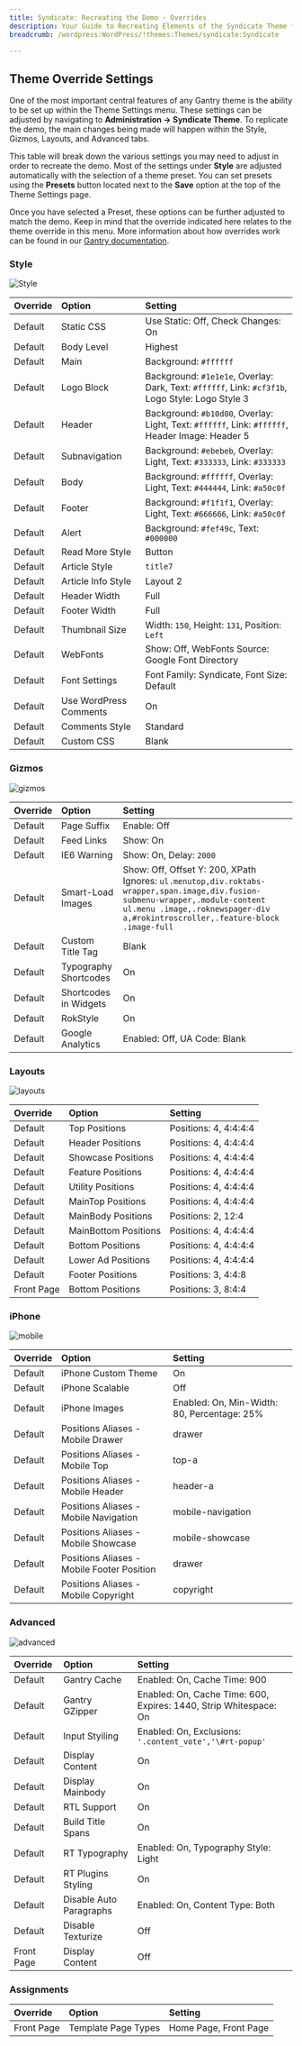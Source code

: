 ```yaml
---
title: Syndicate: Recreating the Demo - Overrides
description: Your Guide to Recreating Elements of the Syndicate Theme for WordPress
breadcrumb: /wordpress:WordPress/!themes:Themes/syndicate:Syndicate

---
```


Theme Override Settings
-----

One of the most important central features of any Gantry theme is the ability to be set up within the Theme Settings menu. These settings can be adjusted by navigating to **Administration -> Syndicate Theme**. To replicate the demo, the main changes being made will happen within the Style, Gizmos, Layouts, and Advanced tabs.

This table will break down the various settings you may need to adjust in order to recreate the demo. Most of the settings under **Style** are adjusted automatically with the selection of a theme preset. You can set presets using the **Presets** button located next to the **Save** option at the top of the Theme Settings page.

Once you have selected a Preset, these options can be further adjusted to match the demo. Keep in mind that the override indicated here relates to the theme override in this menu. More information about how overrides work can be found in our [Gantry documentation][override].

### Style

![Style][style]

| Override | Option                 | Setting                                                                                          |  
| :------- | :--------------------- | :----------------------------------------------------------------------------------------------- |  
| Default  | Static CSS             | Use Static: Off, Check Changes: On                                                               |  
| Default  | Body Level             | Highest                                                                                          |  
| Default  | Main                   | Background: `#ffffff`                                                                            |  
| Default  | Logo Block             | Background: `#1e1e1e`, Overlay: Dark, Text: `#ffffff`, Link: `#cf3f1b`, Logo Style: Logo Style 3 |  
| Default  | Header                 | Background: `#b10d00`, Overlay: Light, Text: `#ffffff`, Link: `#ffffff`, Header Image: Header 5  |  
| Default  | Subnavigation          | Background: `#ebebeb`, Overlay: Light, Text: `#333333`, Link: `#333333`                          |  
| Default  | Body                   | Background: `#ffffff`, Overlay: Light, Text: `#444444`, Link: `#a50c0f`                          |  
| Default  | Footer                 | Background: `#f1f1f1`, Overlay: Light, Text: `#666666`, Link: `#a50c0f`                          |  
| Default  | Alert                  | Background: `#fef49c`, Text: `#000000`                                                           |  
| Default  | Read More Style        | Button                                                                                           |  
| Default  | Article Style          | `title7`                                                                                         |  
| Default  | Article Info Style     | Layout 2                                                                                         |  
| Default  | Header Width           | Full                                                                                             |  
| Default  | Footer Width           | Full                                                                                             |  
| Default  | Thumbnail Size         | Width: `150`, Height: `131`, Position: `Left`                                                    |  
| Default  | WebFonts               | Show: Off, WebFonts Source: Google Font Directory                                                |  
| Default  | Font Settings          | Font Family: Syndicate, Font Size: Default                                                       |  
| Default  | Use WordPress Comments | On                                                                                               |  
| Default  | Comments Style         | Standard                                                                                         |  
| Default  | Custom CSS             | Blank                                                                                            |  

### Gizmos

![gizmos][gizmos]

| Override | Option                | Setting                                                                                                                                                                                                         |  
| :------- | :-------------------- | :-------------------------------------------------------------------------------------------------------------------------------------------------------------------------------------------------------------- |  
| Default  | Page Suffix           | Enable: Off                                                                                                                                                                                                     |  
| Default  | Feed Links            | Show: On                                                                                                                                                                                                        |  
| Default  | IE6 Warning           | Show: On, Delay: `2000`                                                                                                                                                                                         |  
| Default  | Smart-Load Images     | Show: Off, Offset Y: 200, XPath Ignores: `ul.menutop,div.roktabs-wrapper,span.image,div.fusion-submenu-wrapper,.module-content ul.menu .image,.roknewspager-div a,#rokintroscroller,.feature-block .image-full` |  
| Default  | Custom Title Tag      | Blank                                                                                                                                                                                                           |  
| Default  | Typography Shortcodes | On                                                                                                                                                                                                              |  
| Default  | Shortcodes in Widgets | On                                                                                                                                                                                                              |  
| Default  | RokStyle              | On                                                                                                                                                                                                              |  
| Default  | Google Analytics      | Enabled: Off, UA Code: Blank                                                                                                                                                                                    |  

### Layouts

![layouts][layouts]

| Override   | Option               | Setting               |  
| :--------- | :------------------- | :-------------------- |  
| Default    | Top Positions        | Positions: 4, 4:4:4:4 |  
| Default    | Header Positions     | Positions: 4, 4:4:4:4 |  
| Default    | Showcase Positions   | Positions: 4, 4:4:4:4 |  
| Default    | Feature Positions    | Positions: 4, 4:4:4:4 |  
| Default    | Utility Positions    | Positions: 4, 4:4:4:4 |  
| Default    | MainTop Positions    | Positions: 4, 4:4:4:4 |  
| Default    | MainBody Positions   | Positions: 2, 12:4    |  
| Default    | MainBottom Positions | Positions: 4, 4:4:4:4 |  
| Default    | Bottom Positions     | Positions: 4, 4:4:4:4 |  
| Default    | Lower Ad Positions   | Positions: 4, 4:4:4:4 |  
| Default    | Footer Positions     | Positions: 3, 4:4:8   |  
| Front Page | Bottom Positions     | Positions: 3, 8:4:4   |  

### iPhone

![mobile][mobile]

| Override    | Option                                     | Setting                                     |
| :---------- | :----------                                | :----------                                 |
| Default     | iPhone Custom Theme                        | On                                          |
| Default     | iPhone Scalable                            | Off                                         |
| Default     | iPhone Images                              | Enabled: On, Min-Width: 80, Percentage: 25% |
| Default     | Positions Aliases - Mobile Drawer          | drawer                                      |
| Default     | Positions Aliases - Mobile Top             | top-a                                       |
| Default     | Positions Aliases - Mobile Header          | header-a                                    |
| Default     | Positions Aliases - Mobile Navigation      | mobile-navigation                           |
| Default     | Positions Aliases - Mobile Showcase        | mobile-showcase                             |
| Default     | Positions Aliases - Mobile Footer Position | drawer                                      |
| Default     | Positions Aliases - Mobile Copyright       | copyright                                   |

### Advanced

![advanced][advanced]

| Override   | Option                  | Setting                                                           |  
| :--------- | :---------------------- | :---------------------------------------------------------------- |  
| Default    | Gantry Cache            | Enabled: On, Cache Time: 900                                      |  
| Default    | Gantry GZipper          | Enabled: On, Cache Time: 600, Expires: 1440, Strip Whitespace: On |  
| Default    | Input Styiling          | Enabled: On, Exclusions: `'.content_vote','\#rt-popup'`           |  
| Default    | Display Content         | On                                                                |  
| Default    | Display Mainbody        | On                                                                |  
| Default    | RTL Support             | On                                                                |  
| Default    | Build Title Spans       | On                                                                |  
| Default    | RT Typography           | Enabled: On, Typography Style: Light                              |  
| Default    | RT Plugins Styling      | On                                                                |  
| Default    | Disable Auto Paragraphs | Enabled: On, Content Type: Both                                   |  
| Default    | Disable Texturize       | Off                                                               |  
| Front Page | Display Content         | Off                                                               |  

### Assignments

| Override    | Option              | Setting               |
| :---------- | :----------         | :----------           |
| Front Page  | Template Page Types | Home Page, Front Page |

[override]: http://gantry-framework.org/documentation/wordpress/configure/
[style]: assets/setstyle.jpeg
[assignments]: assets/setassignments.jpg
[advanced]: assets/setadvanced.jpeg
[mobile]: assets/setmobile.jpeg
[layouts]: assets/setlayouts.jpeg
[gizmos]: assets/setgizmos.jpeg
